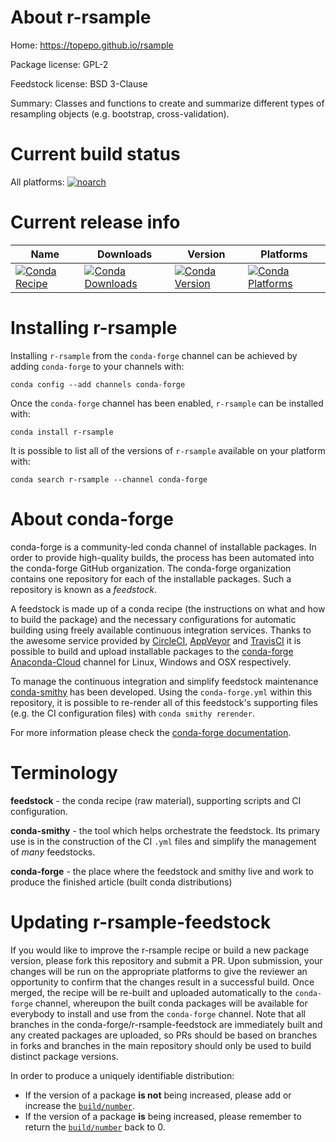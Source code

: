 About r-rsample
===============

Home: https://topepo.github.io/rsample

Package license: GPL-2

Feedstock license: BSD 3-Clause

Summary: Classes and functions to create and summarize different types of resampling objects (e.g. bootstrap, cross-validation). 



Current build status
====================

All platforms:
[![noarch](https://img.shields.io/circleci/project/github/conda-forge/r-rsample-feedstock/master.svg?label=noarch)](https://circleci.com/gh/conda-forge/r-rsample-feedstock)

Current release info
====================

| Name | Downloads | Version | Platforms |
| --- | --- | --- | --- |
| [![Conda Recipe](https://img.shields.io/badge/recipe-r--rsample-green.svg)](https://anaconda.org/conda-forge/r-rsample) | [![Conda Downloads](https://img.shields.io/conda/dn/conda-forge/r-rsample.svg)](https://anaconda.org/conda-forge/r-rsample) | [![Conda Version](https://img.shields.io/conda/vn/conda-forge/r-rsample.svg)](https://anaconda.org/conda-forge/r-rsample) | [![Conda Platforms](https://img.shields.io/conda/pn/conda-forge/r-rsample.svg)](https://anaconda.org/conda-forge/r-rsample) |

Installing r-rsample
====================

Installing `r-rsample` from the `conda-forge` channel can be achieved by adding `conda-forge` to your channels with:

```
conda config --add channels conda-forge
```

Once the `conda-forge` channel has been enabled, `r-rsample` can be installed with:

```
conda install r-rsample
```

It is possible to list all of the versions of `r-rsample` available on your platform with:

```
conda search r-rsample --channel conda-forge
```


About conda-forge
=================

conda-forge is a community-led conda channel of installable packages.
In order to provide high-quality builds, the process has been automated into the
conda-forge GitHub organization. The conda-forge organization contains one repository
for each of the installable packages. Such a repository is known as a *feedstock*.

A feedstock is made up of a conda recipe (the instructions on what and how to build
the package) and the necessary configurations for automatic building using freely
available continuous integration services. Thanks to the awesome service provided by
[CircleCI](https://circleci.com/), [AppVeyor](https://www.appveyor.com/)
and [TravisCI](https://travis-ci.org/) it is possible to build and upload installable
packages to the [conda-forge](https://anaconda.org/conda-forge)
[Anaconda-Cloud](https://anaconda.org/) channel for Linux, Windows and OSX respectively.

To manage the continuous integration and simplify feedstock maintenance
[conda-smithy](https://github.com/conda-forge/conda-smithy) has been developed.
Using the ``conda-forge.yml`` within this repository, it is possible to re-render all of
this feedstock's supporting files (e.g. the CI configuration files) with ``conda smithy rerender``.

For more information please check the [conda-forge documentation](https://conda-forge.org/docs/).

Terminology
===========

**feedstock** - the conda recipe (raw material), supporting scripts and CI configuration.

**conda-smithy** - the tool which helps orchestrate the feedstock.
                   Its primary use is in the construction of the CI ``.yml`` files
                   and simplify the management of *many* feedstocks.

**conda-forge** - the place where the feedstock and smithy live and work to
                  produce the finished article (built conda distributions)


Updating r-rsample-feedstock
============================

If you would like to improve the r-rsample recipe or build a new
package version, please fork this repository and submit a PR. Upon submission,
your changes will be run on the appropriate platforms to give the reviewer an
opportunity to confirm that the changes result in a successful build. Once
merged, the recipe will be re-built and uploaded automatically to the
`conda-forge` channel, whereupon the built conda packages will be available for
everybody to install and use from the `conda-forge` channel.
Note that all branches in the conda-forge/r-rsample-feedstock are
immediately built and any created packages are uploaded, so PRs should be based
on branches in forks and branches in the main repository should only be used to
build distinct package versions.

In order to produce a uniquely identifiable distribution:
 * If the version of a package **is not** being increased, please add or increase
   the [``build/number``](https://conda.io/docs/user-guide/tasks/build-packages/define-metadata.html#build-number-and-string).
 * If the version of a package **is** being increased, please remember to return
   the [``build/number``](https://conda.io/docs/user-guide/tasks/build-packages/define-metadata.html#build-number-and-string)
   back to 0.
